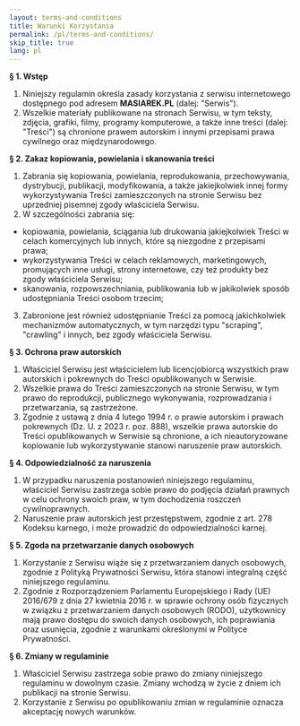 ```yaml
---
layout: terms-and-conditions
title: Warunki Korzystania
permalink: /pl/terms-and-conditions/
skip_title: true
lang: pl
---
```


**§ 1. Wstęp**

1. Niniejszy regulamin określa zasady korzystania z serwisu internetowego dostępnego pod adresem **MASIAREK.PL** (dalej: "Serwis").
2. Wszelkie materiały publikowane na stronach Serwisu, w tym teksty, zdjęcia, grafiki, filmy, programy komputerowe, a także inne treści (dalej: "Treści") są chronione prawem autorskim i innymi przepisami prawa cywilnego oraz międzynarodowego.

**§ 2. Zakaz kopiowania, powielania i skanowania treści**

1. Zabrania się kopiowania, powielania, reprodukowania, przechowywania, dystrybucji, publikacji, modyfikowania, a także jakiejkolwiek innej formy wykorzystywania Treści zamieszczonych na stronie Serwisu bez uprzedniej pisemnej zgody właściciela Serwisu.
2. W szczególności zabrania się:
- kopiowania, powielania, ściągania lub drukowania jakiejkolwiek Treści w celach komercyjnych lub innych, które są niezgodne z przepisami prawa;
- wykorzystywania Treści w celach reklamowych, marketingowych, promujących inne usługi, strony internetowe, czy też produkty bez zgody właściciela Serwisu;
- skanowania, rozpowszechniania, publikowania lub w jakikolwiek sposób udostępniania Treści osobom trzecim;
3. Zabronione jest również udostępnianie Treści za pomocą jakichkolwiek mechanizmów automatycznych, w tym narzędzi typu "scraping", "crawling" i innych, bez zgody właściciela Serwisu.

**§ 3. Ochrona praw autorskich**

1. Właściciel Serwisu jest właścicielem lub licencjobiorcą wszystkich praw autorskich i pokrewnych do Treści opublikowanych w Serwisie.
2. Wszelkie prawa do Treści zamieszczonych na stronie Serwisu, w tym prawo do reprodukcji, publicznego wykonywania, rozprowadzania i przetwarzania, są zastrzeżone.
3. Zgodnie z ustawą z dnia 4 lutego 1994 r. o prawie autorskim i prawach pokrewnych (Dz. U. z 2023 r. poz. 888), wszelkie prawa autorskie do Treści opublikowanych w Serwisie są chronione, a ich nieautoryzowane kopiowanie lub wykorzystywanie stanowi naruszenie praw autorskich.

**§ 4. Odpowiedzialność za naruszenia**

1. W przypadku naruszenia postanowień niniejszego regulaminu, właściciel Serwisu zastrzega sobie prawo do podjęcia działań prawnych w celu ochrony swoich praw, w tym dochodzenia roszczeń cywilnoprawnych.
2. Naruszenie praw autorskich jest przestępstwem, zgodnie z art. 278 Kodeksu karnego, i może prowadzić do odpowiedzialności karnej.

**§ 5. Zgoda na przetwarzanie danych osobowych**

1. Korzystanie z Serwisu wiąże się z przetwarzaniem danych osobowych, zgodnie z Polityką Prywatności Serwisu, która stanowi integralną część niniejszego regulaminu.
2. Zgodnie z Rozporządzeniem Parlamentu Europejskiego i Rady (UE) 2016/679 z dnia 27 kwietnia 2016 r. w sprawie ochrony osób fizycznych w związku z przetwarzaniem danych osobowych (RODO), użytkownicy mają prawo dostępu do swoich danych osobowych, ich poprawiania oraz usunięcia, zgodnie z warunkami określonymi w Polityce Prywatności.

**§ 6. Zmiany w regulaminie**

1. Właściciel Serwisu zastrzega sobie prawo do zmiany niniejszego regulaminu w dowolnym czasie. Zmiany wchodzą w życie z dniem ich publikacji na stronie Serwisu.
2. Korzystanie z Serwisu po opublikowaniu zmian w regulaminie oznacza akceptację nowych warunków.
